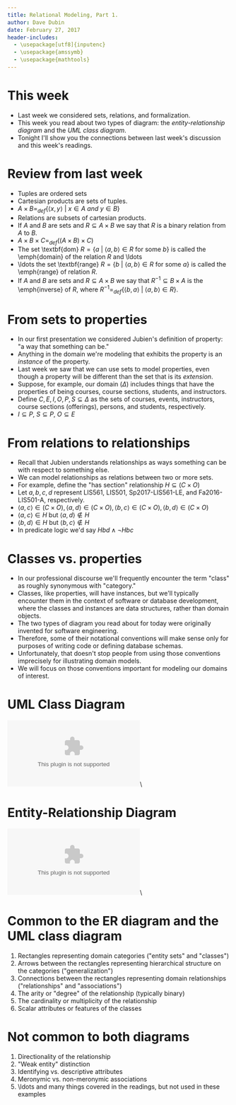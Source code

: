 ```yaml
---
title: Relational Modeling, Part 1.
author: Dave Dubin
date: February 27, 2017
header-includes:
  - \usepackage[utf8]{inputenc}
  - \usepackage{amssymb}
  - \usepackage{mathtools}
---
```


# This week

- Last week we considered sets, relations, and formalization.
- This week you read about two types of diagram: the *entity-relationship diagram* and the *UML class diagram*.
- Tonight I'll show you the connections between last week's discussion and this week's readings.

# Review from last week

- Tuples are ordered sets
- Cartesian products are sets of tuples.
- $A \times B =_{def} \{\langle x,y \rangle\ |\ x \in A\ and\ y \in B\}$
- Relations are subsets of cartesian products.
- If $A$ and $B$ are sets and $R \subseteq A \times B$ we say that $R$ is a binary relation from $A$ to $B$.
- $A \times B \times C =_{def} ((A \times B) \times C)$
- The set \textbf{dom} $R = \{a\ |\ \langle a,b \rangle \in R$ for some $b\}$ is called the \emph{domain}
  of the relation $R$ and \ldots
- \ldots the set \textbf{range} $R = \{b\ |\ \langle a,b \rangle \in R$ for some $a\}$ is called the
   \emph{range} of relation $R$.
- If  $A$ and $B$ are sets and $R \subseteq A \times B$ we say that $R^{-1} \subseteq B \times A$ is the
  \emph{inverse} of $R$, where $R^{-1} =_{def} \{\langle b,a \rangle\ |\ \langle a,b \rangle \in R\}$.

# From sets to properties
- In our first presentation we considered Jubien's definition of property: "a way that something can be."
- Anything in the domain we're modeling that exhibits the property is an *instance* of the property.
- Last week we saw that we can use sets to model properties, even
  though a property will be different than the set that is its
  *extension*.
- Suppose, for example, our domain ($\Delta$) includes things that have the
  properties of being courses, course sections, students, and
  instructors.
- Define $C, E, I, O, P, S \subseteq \Delta$ as the sets of courses,
  events, instructors, course sections (offerings), persons, and students, respectively.
- $I \subseteq P$, $S \subseteq P$, $O \subseteq E$

# From relations to relationships

- Recall that Jubien understands relationships as ways something can
  be with respect to something else.
- We can model relationships as relations between two or more sets.
- For example, define the "has section" relationship $H \subseteq (C \times O)$
- Let $a, b, c, d$ represent LIS561, LIS501, Sp2017-LIS561-LE, and
  Fa2016-LIS501-A, respectively.
- $\langle a, c \rangle \in (C \times O), \langle a, d \rangle \in (C \times O), \langle b, c \rangle \in (C \times O), \langle b, d \rangle \in (C \times O)$
- $\langle a, c \rangle \in H$ but $\langle a, d \rangle \notin H$
- $\langle b, d \rangle \in H$ but $\langle b, c \rangle \notin H$
- In predicate logic we'd say $Hbd \wedge {\neg}Hbc$

# Classes vs. properties

- In our professional discourse we'll frequently encounter the term
  "class" as roughly synonymous with "category."
- Classes, like properties, will have instances, but we'll typically
  encounter them in the context of software or database development,
  where the classes and instances are data structures, rather than
  domain objects.
- The two types of diagram you read about for today were originally
  invented for software engineering.
- Therefore, some of their notational conventions will make sense only
  for purposes of writing code or defining database schemas.
- Unfortunately, that doesn't stop people from using those conventions
  imprecisely for illustrating domain models.
- We will focus on those conventions important for modeling our
  domains of interest.

# UML Class Diagram
![UML](UML1.eps)\ 

# Entity-Relationship Diagram
![ER](ER1.eps)\ 


# Common to the ER diagram and the UML class diagram

1. Rectangles representing domain categories ("entity sets" and "classes")
2. Arrows between the rectangles representing hierarchical structure on the categories ("generalization")
3. Connections between the rectangles representing domain relationships ("relationships" and "associations")
4. The arity or "degree" of the relationship (typically binary)
5. The cardinality or multiplicity of the relationship
6. Scalar attributes or features of the classes

# Not common to both diagrams

1. Directionality of the relationship
2. "Weak entity" distinction
3. Identifying vs. descriptive attributes
4. Meronymic vs. non-meronymic associations
5. \ldots and many things covered in the readings, but not used in these examples
